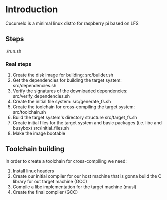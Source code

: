 # Introduction

Cucumelo is a minimal linux distro for raspberry pi based on LFS

## Steps

./run.sh

### Real steps

1. Create the disk image for building:
    src/builder.sh
1. Get the dependencies for building the target system:
    src/dependencies.sh
1. Verify the signatures of the downloaded dependencies:
    src/verify_dependencies.sh
1. Create the initial file system:
    src/generate_fs.sh
1. Create the toolchain for cross-compiling the target system:
    src/toolchain.sh
1. Build the target system's directory structure
    src/target_fs.sh
1. Create initial files for the target system and basic packages (i.e. libc and busybox)
    src/initial_files.sh
1. Make the image bootable



## Toolchain building

In order to create a toolchain for cross-compiling we need:

1. Install linux headers
1. Create our initial compiler for our host machine that is gonna build the C library for out target machine (GCC)
1. Compile a libc implementation for the target machine (musl)
1. Create the final compiler (GCC)
